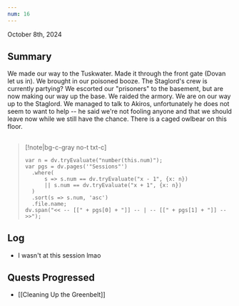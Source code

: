 ```yaml
---
num: 16
---
```

October 8th, 2024

## Summary
We made our way to the Tuskwater. Made it through the front gate (Dovan let us in). We brought in our poisoned booze. The Staglord's crew is currently partying? We escorted our "prisoners" to the basement, but are now making our way up the base. We raided the armory. We are on our way up to the Staglord. We managed to talk to Akiros, unfortunately he does not seem to want to help -- he said we're not fooling anyone and that we should leave now while we still have the chance. There is a caged owlbear on this floor.

##
>[!note|bg-c-gray no-t txt-c]
>```dataviewjs
>var n = dv.tryEvaluate("number(this.num)");
>var pgs = dv.pages('"Sessions"')
>	.where(
>		s => s.num == dv.tryEvaluate("x - 1", {x: n})
>		|| s.num == dv.tryEvaluate("x + 1", {x: n})
>	)
>	.sort(s => s.num, 'asc')
>	.file.name;
>dv.span("<< -- [[" + pgs[0] + "]] -- | -- [[" + pgs[1] + "]] -- >>");
>```

## Log
- I wasn't at this session lmao

## Quests Progressed
- [[Cleaning Up the Greenbelt]]